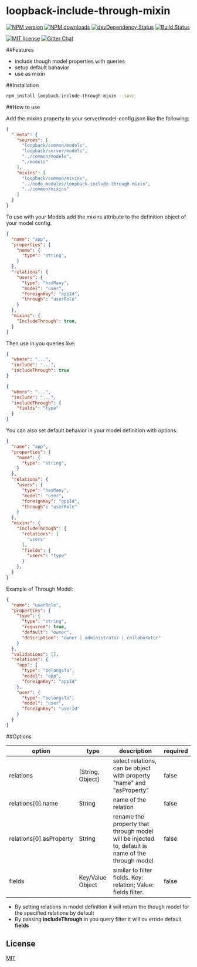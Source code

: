 # loopback-include-through-mixin

[![NPM version][npm-image]][npm-url] [![NPM downloads][npm-downloads-image]][npm-downloads-url]
[![devDependency Status](https://david-dm.org/JonnyBGod/loopback-include-through-mixin/dev-status.svg)](https://david-dm.org/JonnyBGod/loopback-include-through-mixin#info=devDependencies)
[![Build Status](https://img.shields.io/travis/JonnyBGod/loopback-include-through-mixin/master.svg?style=flat)](https://travis-ci.org/JonnyBGod/loopback-include-through-mixin)

[![MIT license][license-image]][license-url]
[![Gitter Chat](https://img.shields.io/gitter/room/nwjs/nw.js.svg)](https://gitter.im/loopback-include-through-mixin/Lobby)

##Features

- include though model properties with queries
- setup default bahavior
- use as mixin

##Installation

```bash
npm install loopback-include-through-mixin --save
```

##How to use

Add the mixins property to your server/model-config.json like the following:

```json
{
  "_meta": {
    "sources": [
      "loopback/common/models",
      "loopback/server/models",
      "../common/models",
      "./models"
    ],
    "mixins": [
      "loopback/common/mixins",
      "../node_modules/loopback-include-through-mixin",
      "../common/mixins"
    ]
  }
}

```

To use with your Models add the mixins attribute to the definition object of your model config.

```json
{
  "name": "app",
  "properties": {
    "name": {
      "type": "string",
    }
  },
  "relations": {
    "users": {
      "type": "hasMany",
      "model": "user",
      "foreignKey": "appId",
      "through": "userRole"
    }
  },
  "mixins": {
    "IncludeThrough": true,
  }
}
```

Then use in you queries like:

```json
{
  "where": "...",
  "include": "...",
  "includeThrough": true
}
```

```json
{
  "where": "...",
  "include": "...",
  "includeThrough": {
    "fields": "type"
  }
}
```

You can also set default behavior in your model definition with options.

```json
{
  "name": "app",
  "properties": {
    "name": {
      "type": "string",
    }
  },
  "relations": {
    "users": {
      "type": "hasMany",
      "model": "user",
      "foreignKey": "appId",
      "through": "userRole"
    }
  },
  "mixins": {
    "IncludeThrough": {
      "relations": [
        "users"
      ],
      "fields": {
        "users": "type"
      }
    },
  }
}
```

Example of Through Model:

```json
{
  "name": "userRole",
  "properties": {
    "type": {
      "type": "string",
      "required": true,
      "default": "owner",
      "description": "owner | administrator | collaborator"
    }
  },
  "validations": [],
  "relations": {
    "app": {
      "type": "belongsTo",
      "model": "app",
      "foreignKey": "appId"
    },
    "user": {
      "type": "belongsTo",
      "model": "user",
      "foreignKey": "userId"
    }
  }
}
```

##Options

| option | type | description | required |
| ------ | ---- | ----------- | -------- |
|relations| [String, Object] | select relations, can be object with property "name" and "asProperty" | false |
|relations[0].name|String|name of the relation |false|
|relations[0].asProperty|String|rename the property that through model will be injected to, default is name of the through model |false|
|fields| Key/Value Object |  similar to filter fields. Key: relation; Value: fields filter. | false |



- By setting relations in model definition it will return the though model for the specified relations by default
- By passing **includeThrough** in you query filter it will ov erride default **fields**

## License

[MIT](LICENSE)

[npm-image]: https://img.shields.io/npm/v/loopback-include-through-mixin.svg
[npm-url]: https://npmjs.org/package/loopback-include-through-mixin
[npm-downloads-image]: https://img.shields.io/npm/dm/loopback-include-through-mixin.svg
[npm-downloads-url]: https://npmjs.org/package/loopback-include-through-mixin
[bower-image]: https://img.shields.io/bower/v/loopback-include-through-mixin.svg
[bower-url]: http://bower.io/search/?q=loopback-include-through-mixin
[dep-status-image]: https://img.shields.io/david/angulartics/loopback-include-through-mixin.svg
[dep-status-url]: https://david-dm.org/angulartics/loopback-include-through-mixin
[license-image]: http://img.shields.io/badge/license-MIT-blue.svg
[license-url]: LICENSE
[slack-image]: https://loopback-include-through-mixin.herokuapp.com/badge.svg
[slack-url]: https://loopback-include-through-mixin.herokuapp.com
